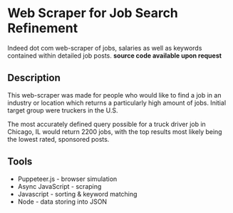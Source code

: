 # Web Scraper for Job Search Refinement

Indeed dot com web-scraper of jobs, salaries as well as keywords contained within detailed job posts.
**source code available upon request**

## Description
This web-scraper was made for people who would like to find a job in an industry or location which returns a particularly high amount of jobs.
Initial target group were truckers in the U.S.

The most accurately defined query possible for a truck driver job in Chicago, IL would return 2200 jobs, with the top results most likely being the lowest rated, sponsored posts.

## Tools

- Puppeteer.js - browser simulation
- Async JavaScript - scraping
- Javascript - sorting & keyword matching
- Node - data storing into JSON


